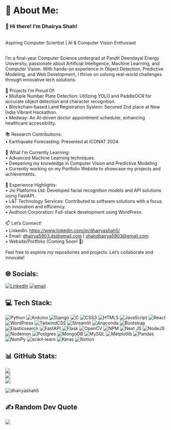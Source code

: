 # 💫 About Me:
### 👋 Hi there! I’m Dhairya Shah!<br>

<br>Aspiring Computer Scientist | AI & Computer Vision Enthusiast<br>

<br>I’m a final-year Computer Science undergrad at Pandit Deendayal Energy University, passionate about Artificial Intelligence, Machine Learning, and Computer Vision. With hands-on experience in Object Detection, Predictive Modeling, and Web Development, I thrive on solving real-world challenges through innovative tech solutions.<br><br>🔭 Projects I’m Proud Of:<br>	•	Multiple Number Plate Detection: Utilizing YOLO and PaddleOCR for accurate object detection and character recognition.<br>	•	Blockchain-based Land Registration System: Secured 2nd place at New India Vibrant Hackathon.<br>	•	Medway: An AI-driven doctor appointment scheduler, enhancing healthcare accessibility.<br><br>📚 Research Contributions:<br>	•	Earthquake Forecasting: Presented at ICONAT 2024.<br><br>🌱 What I’m Currently Learning:<br>	•	Advanced Machine Learning techniques.<br>	•	Deepening my knowledge in Computer Vision and Predictive Modeling.<br>	•	Currently working on my Portfolio Website to showcase my projects and achievements.<br><br>💼 Experience Highlights:<br>	•	Jio Platforms Ltd: Developed facial recognition models and API solutions using FastAPI.<br>	•	L&T Technology Services: Contributed to software solutions with a focus on innovation and efficiency.<br>	•	Avdhoot Corporation: Full-stack development using WordPress.<br><br>📫 Let’s Connect!<br>	•	LinkedIn: https://www.linkedin.com/in/dhairyashah5/<br>	•	Email: dhairya5903.ds@gmail.com | shahdhairya5903@gmail.com<br>	•	Website/Portfolio (Coming Soon! 🎨)<br><br>Feel free to explore my repositories and projects. Let’s collaborate and innovate!<br>

## 🌐 Socials:
[![LinkedIn](https://img.shields.io/badge/LinkedIn-%230077B5.svg?logo=linkedin&logoColor=white)](https://linkedin.com/in/dhairyashah5) [![email](https://img.shields.io/badge/Email-D14836?logo=gmail&logoColor=white)](mailto:dhairya5903.ds@gmail.com) 

## 💻 Tech Stack:
![Python](https://img.shields.io/badge/python-3670A0?style=flat&logo=python&logoColor=ffdd54) ![Arduino](https://img.shields.io/badge/-Arduino-00979D?style=flat&logo=Arduino&logoColor=white) ![Django](https://img.shields.io/badge/django-%23092E20.svg?style=flat&logo=django&logoColor=white) ![C](https://img.shields.io/badge/c-%2300599C.svg?style=flat&logo=c&logoColor=white) ![CSS3](https://img.shields.io/badge/css3-%231572B6.svg?style=flat&logo=css3&logoColor=white) ![HTML5](https://img.shields.io/badge/html5-%23E34F26.svg?style=flat&logo=html5&logoColor=white) ![JavaScript](https://img.shields.io/badge/javascript-%23323330.svg?style=flat&logo=javascript&logoColor=%23F7DF1E) ![React](https://img.shields.io/badge/react-%2320232a.svg?style=flat&logo=react&logoColor=%2361DAFB) ![WordPress](https://img.shields.io/badge/WordPress-%23117AC9.svg?style=flat&logo=WordPress&logoColor=white) ![TailwindCSS](https://img.shields.io/badge/tailwindcss-%2338B2AC.svg?style=flat&logo=tailwind-css&logoColor=white) ![Streamlit](https://img.shields.io/badge/Streamlit-%23FE4B4B.svg?style=flat&logo=streamlit&logoColor=white) ![Anaconda](https://img.shields.io/badge/Anaconda-%2344A833.svg?style=flat&logo=anaconda&logoColor=white) ![Bootstrap](https://img.shields.io/badge/bootstrap-%238511FA.svg?style=flat&logo=bootstrap&logoColor=white) ![Elasticsearch](https://img.shields.io/badge/elasticsearch-%230377CC.svg?style=flat&logo=elasticsearch&logoColor=white) ![FastAPI](https://img.shields.io/badge/FastAPI-005571?style=flat&logo=fastapi) ![Flask](https://img.shields.io/badge/flask-%23000.svg?style=flat&logo=flask&logoColor=white) ![OpenCV](https://img.shields.io/badge/opencv-%23white.svg?style=flat&logo=opencv&logoColor=white) ![NPM](https://img.shields.io/badge/NPM-%23CB3837.svg?style=flat&logo=npm&logoColor=white) ![Next JS](https://img.shields.io/badge/Next-black?style=flat&logo=next.js&logoColor=white) ![NodeJS](https://img.shields.io/badge/node.js-6DA55F?style=flat&logo=node.js&logoColor=white) ![Nodemon](https://img.shields.io/badge/NODEMON-%23323330.svg?style=flat&logo=nodemon&logoColor=%BBDEAD) ![Postgres](https://img.shields.io/badge/postgres-%23316192.svg?style=flat&logo=postgresql&logoColor=white) ![MongoDB](https://img.shields.io/badge/MongoDB-%234ea94b.svg?style=flat&logo=mongodb&logoColor=white) ![MySQL](https://img.shields.io/badge/mysql-4479A1.svg?style=flat&logo=mysql&logoColor=white) ![Matplotlib](https://img.shields.io/badge/Matplotlib-%23ffffff.svg?style=flat&logo=Matplotlib&logoColor=black) ![Pandas](https://img.shields.io/badge/pandas-%23150458.svg?style=flat&logo=pandas&logoColor=white) ![NumPy](https://img.shields.io/badge/numpy-%23013243.svg?style=flat&logo=numpy&logoColor=white) ![scikit-learn](https://img.shields.io/badge/scikit--learn-%23F7931E.svg?style=flat&logo=scikit-learn&logoColor=white) ![Keras](https://img.shields.io/badge/Keras-%23D00000.svg?style=flat&logo=Keras&logoColor=white) ![Notion](https://img.shields.io/badge/Notion-%23000000.svg?style=flat&logo=notion&logoColor=white)

## 📊 GitHub Stats:
![](https://github-readme-stats.vercel.app/api?username=DhairyaShah5&theme=dark&hide_border=false&include_all_commits=false&count_private=false)<br/>
![](https://github-readme-streak-stats.herokuapp.com/?user=DhairyaShah5&theme=dark&hide_border=false)<br/>
![](https://github-readme-stats.vercel.app/api/top-langs/?username=DhairyaShah5&theme=dark&hide_border=false&include_all_commits=false&count_private=false&layout=compact)
<div align="left">
  <img src="https://komarev.com/ghpvc/?username=dhairyashah5&label=Profile%20views&color=0e75b6&style=flat" alt="dhairyashah5" />
</div>

## ✍️ Random Dev Quote
![](https://quotes-github-readme.vercel.app/api?type=horizontal&theme=radical)
